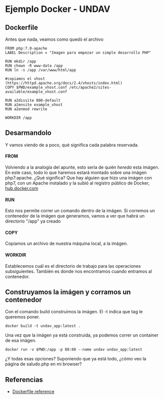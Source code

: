 # Ejemplo Docker - UNDAV

## Dockerfile
Antes que nada, veamos como quedó el archivo

    FROM php:7.0-apache
    LABEL Description = "Imagen para empezar un simple desarrollo PHP"

    RUN mkdir /app
    RUN chown -R www-data /app
    RUN ln -s /app /var/www/html/app

    #copiamos el vhost (https://httpd.apache.org/docs/2.4/vhosts/index.html)
    COPY $PWD/example_vhost.conf /etc/apache2/sites-available/example_vhost.conf

    RUN a2dissite 000-default
    RUN a2ensite example_vhost
    RUN a2enmod rewrite

    WORKDIR /app

## Desarmandolo

Y vamos viendo de a poco, qué significa cada palabra reservada.

#### FROM
Volviendo a la analogía del apunte, esto sería de quién *hereda* esta imágen. En este caso, todo lo que haremos estará montado sobre una imágen php7:apache. ¿Qué significa? Que hay alguien que hizo una imágen con php7, con un Apache instalado y la subió al registro público de Docker, [hub.docker.com](hub.docker.com)

#### RUN
Esto nos permite correr un comando dentro de la imágen. Si corremos un contenedor de la imágen que generamos, vamos a ver que habrá un directorio "/app" ya creado

#### COPY
Copiamos un archivo de nuestra máquina local, a la imágen.

#### WORKDIR
Establecemos cuál es el directorio de trabajo para las operaciones subsiguientes. También es donde nos encontramos cuando entramos al contenedor.

## Construyamos la imágen y corramos un contenedor

Con el comando build construimos la imágen. El -t indica que tag le queremos poner.

`docker build -t undav_app:latest .`

Una vez que la imágen ya está construida, ya podemos correr un container de esa imágen.

`docker run -v $PWD:/app -p 80:80 --name undav undav_app:latest`

¿Y todas esas opciones?
Suponiendo que ya está todo, ¿cómo veo la página de saludo.php en mi browser?


## Referencias

* [Dockerfile reference](https://docs.docker.com/engine/reference/builder/)
